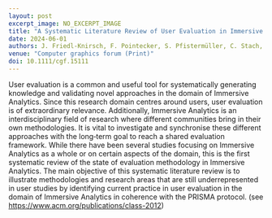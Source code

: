```yaml
---
layout: post
excerpt_image: NO_EXCERPT_IMAGE
title: "A Systematic Literature Review of User Evaluation in Immersive Analytics"
date: 2024-06-01
authors: J. Friedl-Knirsch, F. Pointecker, S. Pfistermüller, C. Stach, C. Anthes & D. Roth
venue: "Computer graphics forum (Print)"
doi: 10.1111/cgf.15111
---
```

User evaluation is a common and useful tool for systematically generating knowledge and validating novel approaches in the domain of Immersive Analytics. Since this research domain centres around users, user evaluation is of extraordinary relevance. Additionally, Immersive Analytics is an interdisciplinary field of research where different communities bring in their own methodologies. It is vital to investigate and synchronise these different approaches with the long‐term goal to reach a shared evaluation framework. While there have been several studies focusing on Immersive Analytics as a whole or on certain aspects of the domain, this is the first systematic review of the state of evaluation methodology in Immersive Analytics. The main objective of this systematic literature review is to illustrate methodologies and research areas that are still underrepresented in user studies by identifying current practice in user evaluation in the domain of Immersive Analytics in coherence with the PRISMA protocol. (see https://www.acm.org/publications/class-2012)
